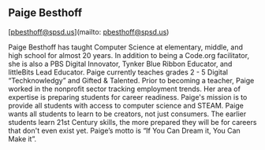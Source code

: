 ## Paige Besthoff

[pbesthoff@spsd.us](mailto: pbesthoff@spsd.us)

Paige Besthoff has taught Computer Science at elementary, middle, and high school for almost 20 years. In addition to being a Code.org facilitator, she is also a PBS Digital Innovator, Tynker Blue Ribbon Educator, and littleBits Lead Educator. Paige currently teaches grades 2 - 5 Digital “Techknowledgy” and Gifted & Talented. Prior to becoming a teacher, Paige worked in the nonprofit sector tracking employment trends. Her area of expertise is preparing students for career readiness. Paige's mission is to provide all students with access to computer science and STEAM. Paige wants all students to learn to be creators, not just consumers. The earlier students learn 21st Century skills, the more prepared they will be for careers that don't even exist yet. Paige’s motto is “If You Can Dream it, You Can Make it”.  
